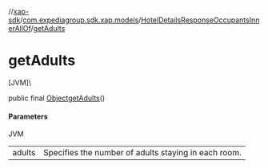 //[xap-sdk](../../../index.md)/[com.expediagroup.sdk.xap.models](../index.md)/[HotelDetailsResponseOccupantsInnerAllOf](index.md)/[getAdults](get-adults.md)

# getAdults

[JVM]\

public final [Object](https://docs.oracle.com/javase/8/docs/api/java/lang/Object.html)[getAdults](get-adults.md)()

#### Parameters

JVM

| | |
|---|---|
| adults | Specifies the number of adults staying in each room. |
